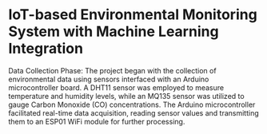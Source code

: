 # IoT-based Environmental Monitoring System with Machine Learning Integration

Data Collection Phase:
The project began with the collection of environmental data using sensors interfaced with an Arduino microcontroller board. A DHT11 sensor was employed to measure temperature and humidity levels, while an MQ135 sensor was utilized to gauge Carbon Monoxide (CO) concentrations. The Arduino microcontroller facilitated real-time data acquisition, reading sensor values and transmitting them to an ESP01 WiFi module for further processing.

